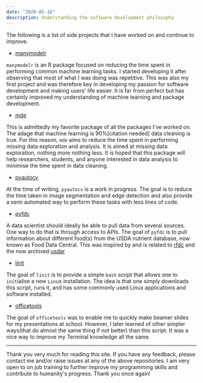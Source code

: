 ```yaml
---
date: "2020-05-18"
description: Understanding the software development philosophy
---
```


The following is a list of side projects that I have worked on and continue to improve.

* [manymodelr](https://nelson-gon.github.io/manymodelr)

`manymodelr` is an R package focused on reducing the time spent in performing common machine learning tasks. I started developing it after observing that most of what I was doing was repetitive. This was also my first project and was therefore key in developing my passion for software development and making users' life easier. It is far from perfect but has certainly improved my understanding of machine learning and package development.

* [mde](https://nelson-gon.github.io/mde)

This is admittedly my favorite package of all the packages I've worked on. The adage that machine learning is 90%[citation needed] data cleaning is true. For this reason, `mde` aims to reduce the time spent in performing missing data exploration and analysis. It is aimed at missing data exploration, nothing more nothing less. It is hoped that this package will help researchers, students, and anyone interested in data analysis to minimise the time spent in data cleaning. 

* [pyautocv](https://github.com/Nelson-Gon/pyautocv)

At the time of writing, `pyautocv` is a work in progress. The goal is to reduce the time taken in image segmentation and edge detection and also provide a semi automated way to perform these tasks with less lines of code.

* [pyfdc](https://github.com/Nelson-Gon/pyfdc)

A data scientist should ideally be able to pull data from several sources. One way to do that is through access to APIs. The goal of `pyfdc` is to pull information about different food(s) from the USDA nutrient database, now known as Food Data Central. This was inspired by and is related to [rfdc](https://github.com/Nelson-Gon/rfdc) and the now archived [usdar](https://github.com/Nelson-Gon/usdar)

* [linit](https://github.com/Nelson-Gon/linit)

The goal of `linit` is to provide a simple `bash` script that allows one to `init`ialise a new `Lin`ux installation. The idea is that one simply downloads this script, runs it, and has some commonly used Linux applications and software installed.

* [officetools](https://github.com/Nelson-Gon/officetools)

The goal of `officetools` was to enable me to quickly make beamer slides for my presentations at school. However, I later learned of other simpler ways(that do almost the same thing if not better) than this script. It was a nice way to improve my Terminal knowledge all the same.



---

Thank you very much for reading this site. If you have any feedback, please contact me and/or raise issues at any of the above repositories. I am very open to on job training to further improve my programming skills and contribute to humanity's progress. Thank you once again!
